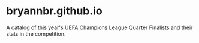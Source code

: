 # bryannbr.github.io
A catalog of this year's UEFA Champions League Quarter Finalists and their stats in the competition. 
